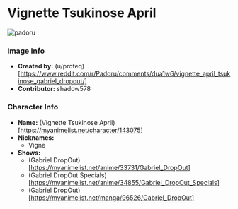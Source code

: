 # Vignette Tsukinose April

![padoru](https://raw.githubusercontent.com/shadow578/Padoru-Padoru/master/Padoru/gabriel-dropout-vignette.png "Vignette Tsukinose April")

### Image Info
* **Created by:**    (u/profeq)[https://www.reddit.com/r/Padoru/comments/dua1w6/vignette_april_tsukinose_gabriel_dropout/]
* **Contributor:**   shadow578

### Character Info
* **Name:**   (Vignette Tsukinose April)[https://myanimelist.net/character/143075]
* **Nicknames:**
  * Vigne
* **Shows:**
  * (Gabriel DropOut)[https://myanimelist.net/anime/33731/Gabriel_DropOut]
  * (Gabriel DropOut Specials)[https://myanimelist.net/anime/34855/Gabriel_DropOut_Specials]
  * (Gabriel DropOut)[https://myanimelist.net/manga/96526/Gabriel_DropOut]
